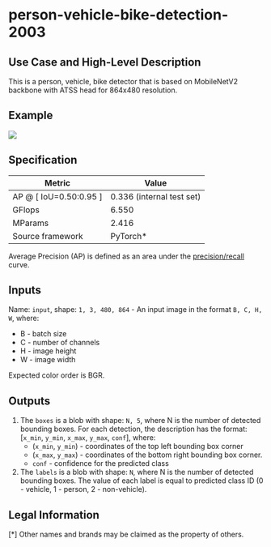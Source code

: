 # person-vehicle-bike-detection-2003

## Use Case and High-Level Description

This is a person, vehicle, bike detector that is based on MobileNetV2
backbone with ATSS head for 864x480 resolution.

## Example

![](person-vehicle-bike-detection-2003.png)

## Specification

| Metric                          | Value                                     |
|---------------------------------|-------------------------------------------|
| AP @ [ IoU=0.50:0.95 ]          | 0.336  (internal test set)                |
| GFlops                          | 6.550                                     |
| MParams                         | 2.416                                     |
| Source framework                | PyTorch\*                                 |

Average Precision (AP) is defined as an area under
the [precision/recall](https://en.wikipedia.org/wiki/Precision_and_recall)
curve.

## Inputs

Name: `input`, shape: `1, 3, 480, 864` - An input image in the format `B, C, H, W`,
where:

- B - batch size
- C - number of channels
- H - image height
- W - image width

Expected color order is BGR.

## Outputs

1. The `boxes` is a blob with shape: `N, 5`, where N is the number of detected
   bounding boxes. For each detection, the description has the format:
   [`x_min`, `y_min`, `x_max`, `y_max`, `conf`],
   where:
    - (`x_min`, `y_min`) - coordinates of the top left bounding box corner
    - (`x_max`, `y_max`) - coordinates of the bottom right bounding box corner.
    - `conf` - confidence for the predicted class
2. The `labels` is a blob with shape: `N`, where N is the number of detected
   bounding boxes. The value of each label is equal to predicted class ID
   (0 - vehicle, 1 - person, 2 - non-vehicle).

## Legal Information
[*] Other names and brands may be claimed as the property of others.
